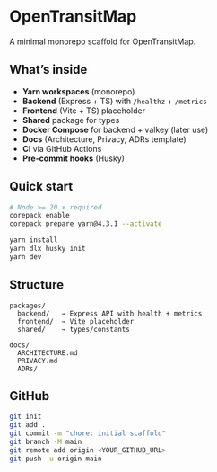 # OpenTransitMap

A minimal monorepo scaffold for OpenTransitMap.

## What’s inside
- **Yarn workspaces** (monorepo)
- **Backend** (Express + TS) with `/healthz` + `/metrics`
- **Frontend** (Vite + TS) placeholder
- **Shared** package for types
- **Docker Compose** for backend + valkey (later use)
- **Docs** (Architecture, Privacy, ADRs template)
- **CI** via GitHub Actions
- **Pre-commit hooks** (Husky)

## Quick start
```bash
# Node >= 20.x required
corepack enable
corepack prepare yarn@4.3.1 --activate

yarn install
yarn dlx husky init
yarn dev
```

## Structure
```
packages/
  backend/   → Express API with health + metrics
  frontend/  → Vite placeholder
  shared/    → types/constants

docs/
  ARCHITECTURE.md
  PRIVACY.md
  ADRs/
```

## GitHub
```bash
git init
git add .
git commit -m "chore: initial scaffold"
git branch -M main
git remote add origin <YOUR_GITHUB_URL>
git push -u origin main
```
